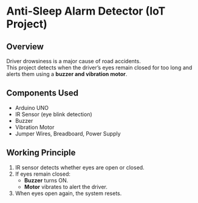 
#  Anti-Sleep Alarm Detector (IoT Project)
 ## Overview
Driver drowsiness is a major cause of road accidents.  
This project detects when the driver’s eyes remain closed for too long and alerts them using a **buzzer and vibration motor**.

##  Components Used
- Arduino UNO
- IR Sensor (eye blink detection)
- Buzzer
- Vibration Motor
- Jumper Wires, Breadboard, Power Supply

##  Working Principle
1. IR sensor detects whether eyes are open or closed.
2. If eyes remain closed:
   - **Buzzer** turns ON.
   - **Motor** vibrates to alert the driver.
3. When eyes open again, the system resets.

